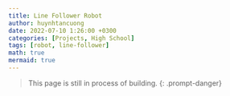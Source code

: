 ```yaml
---
title: Line Follower Robot
author: huynhtancuong
date: 2022-07-10 1:26:00 +0300
categories: [Projects, High School]
tags: [robot, line-follower]
math: true
mermaid: true
---
```


> This page is still in process of building.
{: .prompt-danger}